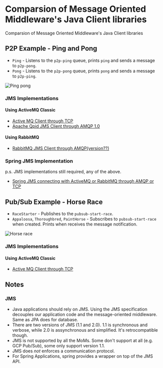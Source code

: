 # Comparsion of Message Oriented Middleware's Java Client libraries
Comparsion of Message Oriented Middleware's Java Client libraries

## P2P Example - Ping and Pong
* `Ping` - Listens to the `p2p-ping` queue, prints `ping` and sends a message to `p2p-pong`.
* `Pong` - Listens to the `p2p-pong` queue, prints `pong` and sends a message to `p2p-ping`.

![Ping pong](https://github.wdf.sap.corp/raw/I840973/java-mom-client/master/ping-pong.png)

### JMS Implementations 
#### Using ActiveMQ Classic
* [Active MQ Client through TCP](https://github.wdf.sap.corp/I840973/java-mom-client/tree/master/mom-activemq-classic)
* [Apache Qpid JMS Client through AMQP 1.0](https://github.wdf.sap.corp/I840973/java-mom-client/tree/master/mom-activemq-qpid)

#### Using RabbitMQ 
* [RabbitMQ JMS Client through AMQP(version??)](https://github.wdf.sap.corp/I840973/java-mom-client/tree/master/mom-rabbitmq-jms)

### Spring JMS Implementation
p.s. JMS implementations still required, any of the above.
* [Spring JMS connecting with ActiveMQ or RabbitMQ through AMQP or TCP](https://github.wdf.sap.corp/I840973/java-mom-client/tree/master/mom-spring-jms)

## Pub/Sub Example - Horse Race
* `RaceStarter` - Publishes to the `pubsub-start-race`.
* `Appaloosa`, `Thoroughbred`, `PaintHorse` - Subscribes to `pubsub-start-race` when created. Prints when receives the message notification.

![Horse race](https://github.wdf.sap.corp/raw/I840973/java-mom-client/master/horse-race.png)

### JMS Implementations 
#### Using ActiveMQ Classic
* [Active MQ Client through TCP](https://github.wdf.sap.corp/I840973/java-mom-client/tree/master/mom-activemq-classic)

## Notes

### JMS
* Java applications should rely on JMS. Using the JMS specification decouples our application code and the message-oriented middleware. Same as JPA does for database.
* There are two versions of JMS (1.1 and 2.0). 1.1 is synchronous and verbose, while 2.0 is assynchronous and simplified. It's retrocompatible though.
* JMS is not supported by all the MoMs. Some don't support at all (e.g. GCP Pub/Sub), some only support version 1.1.
* JMS does *not* enforces a communication protocol.
* For Spring Applications, spring provides a wrapper on top of the JMS API.
